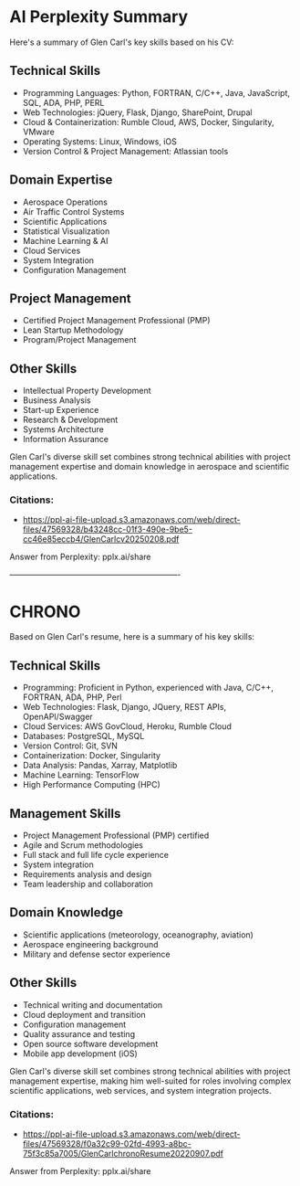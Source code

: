# AI Perplexity Summary

Here's a summary of Glen Carl's key skills based on his CV:

## Technical Skills

- Programming Languages: Python, FORTRAN, C/C++, Java, JavaScript, SQL, ADA, PHP, PERL
- Web Technologies: jQuery, Flask, Django, SharePoint, Drupal
- Cloud & Containerization: Rumble Cloud, AWS, Docker, Singularity, VMware
- Operating Systems: Linux, Windows, iOS
- Version Control & Project Management: Atlassian tools

## Domain Expertise

- Aerospace Operations
- Air Traffic Control Systems
- Scientific Applications
- Statistical Visualization
- Machine Learning & AI
- Cloud Services
- System Integration
- Configuration Management

## Project Management

- Certified Project Management Professional (PMP)
- Lean Startup Methodology
- Program/Project Management

## Other Skills

- Intellectual Property Development
- Business Analysis
- Start-up Experience
- Research & Development
- Systems Architecture
- Information Assurance

Glen Carl's diverse skill set combines strong technical abilities with project management expertise and domain knowledge in aerospace and scientific applications.

### Citations:

- https://ppl-ai-file-upload.s3.amazonaws.com/web/direct-files/47569328/b43248cc-01f3-490e-9be5-cc46e85eccb4/GlenCarlcv20250208.pdf

Answer from Perplexity: pplx.ai/share

—————————————————————-

# CHRONO

Based on Glen Carl's resume, here is a summary of his key skills:

## Technical Skills

- Programming: Proficient in Python, experienced with Java, C/C++, FORTRAN, ADA, PHP, Perl
- Web Technologies: Flask, Django, JQuery, REST APIs, OpenAPI/Swagger
- Cloud Services: AWS GovCloud, Heroku, Rumble Cloud
- Databases: PostgreSQL, MySQL
- Version Control: Git, SVN
- Containerization: Docker, Singularity
- Data Analysis: Pandas, Xarray, Matplotlib
- Machine Learning: TensorFlow
- High Performance Computing (HPC)

## Management Skills

- Project Management Professional (PMP) certified
- Agile and Scrum methodologies
- Full stack and full life cycle experience
- System integration
- Requirements analysis and design
- Team leadership and collaboration

## Domain Knowledge

- Scientific applications (meteorology, oceanography, aviation)
- Aerospace engineering background
- Military and defense sector experience

## Other Skills

- Technical writing and documentation
- Cloud deployment and transition
- Configuration management
- Quality assurance and testing
- Open source software development
- Mobile app development (iOS)

Glen Carl's diverse skill set combines strong technical abilities with project management expertise, making him well-suited for roles involving complex scientific applications, web services, and system integration projects.

### Citations:

- https://ppl-ai-file-upload.s3.amazonaws.com/web/direct-files/47569328/f0a32c99-02fd-4993-a8bc-75f3c85a7005/GlenCarlchronoResume20220907.pdf

Answer from Perplexity: pplx.ai/share
